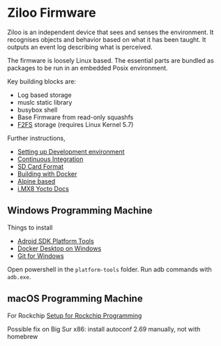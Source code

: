 # Ziloo Firmware

Ziloo is an independent device that sees and senses the environment. It recognises objects and behavior based on what it has been taught. It outputs an event log describing what is perceived.

The firmware is loosely Linux based. The essential parts are bundled as packages to be run in an
embedded Posix environment.

Key building blocks are:

- Log based storage
- muslc static library
- busybox shell
- Base Firmware from read-only squashfs
- [F2FS](https://www.kernel.org/doc/html/latest/filesystems/f2fs.html) storage (requires Linux Kernel 5.7)

Further instructions,

- [Setting up Development environment](./docs/DEVELOP.md)
- [Continuous Integration](./docs/CONTINUOUS_INTEGRATION.md)
- [SD Card Format](./docs/DEVELOP.md#SD_Card_Format)
- [Building with Docker](./docs/DEVELOP.md#SD_Card_Format#Docker)
- [Alpine based](./docs/DEVELOP.md#SD_Card_Format#Alpine_based)
- [i.MX8 Yocto Docs](./docs/imx8/README.md)



## Windows Programming Machine

Things to install

* [Adroid SDK Platform Tools](https://developer.android.com/studio/releases/platform-tools)
* [Docker Desktop on Windows](https://www.docker.com/products/docker-desktop)
* [Git for Windows](gitforwindows.org)

Open powershell in the `platform-tools` folder. Run adb commands with `adb.exe`.


## macOS Programming Machine

For Rockchip [Setup for Rockchip Programming](./docs/rockchip/README.md)

Possible fix on Big Sur x86: install autoconf 2.69 manually, not with homebrew
